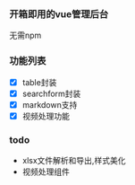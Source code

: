 ### 开箱即用的vue管理后台
无需npm

### 功能列表
- [X] table封装
- [X] searchform封装
- [X] markdown支持
- [X] 视频处理功能

### todo
- xlsx文件解析和导出,样式美化
- 视频处理组件